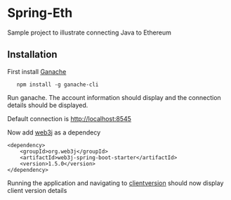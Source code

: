 # Spring-Eth

Sample project to illustrate connecting Java to Ethereum

## Installation

First install [Ganache](https://github.com/trufflesuite/ganache-cli)

       npm install -g ganache-cli
       
Run ganache. The account information should display and the connection details should be displayed.

Default connection is [http://localhost:8545](http://localhost:8545)

Now add [web3j](https://github.com/web3j/web3j-spring-boot-starter) as a dependecy

    <dependency>
        <groupId>org.web3j</groupId>
        <artifactId>web3j-spring-boot-starter</artifactId>
        <version>1.5.0</version>
    </dependency>
    
Running the application and navigating to [clientversion](http://localhost:8080/clientversion) should now display client version details